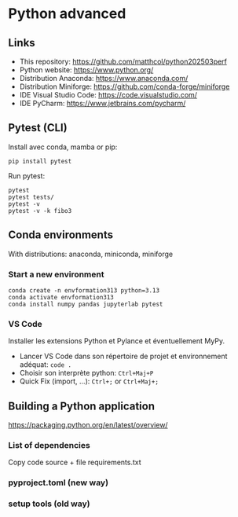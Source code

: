 # Python advanced

## Links
- This repository: https://github.com/matthcol/python202503perf
- Python website: https://www.python.org/
- Distribution Anaconda: https://www.anaconda.com/
- Distribution Miniforge: https://github.com/conda-forge/miniforge
- IDE Visual Studio Code: https://code.visualstudio.com/
- IDE PyCharm: https://www.jetbrains.com/pycharm/

## Pytest (CLI)
Install avec conda, mamba or pip:
``` 
pip install pytest
```

Run pytest:
```
pytest
pytest tests/
pytest -v
pytest -v -k fibo3
```

## Conda environments
With distributions: anaconda, miniconda, miniforge

### Start a new environment
```
conda create -n envformation313 python=3.13
conda activate envformation313
conda install numpy pandas jupyterlab pytest
```

### VS Code
Installer les extensions Python et Pylance et éventuellement MyPy.
- Lancer VS Code dans son répertoire de projet et environnement adéquat: `code .`
- Choisir son interprète python: `Ctrl+Maj+P`
- Quick Fix (import, ...): `Ctrl+;` or `Ctrl+Maj+;`


## Building a Python application
https://packaging.python.org/en/latest/overview/

### List of dependencies
Copy code source + file requirements.txt

### pyproject.toml (new way)

### setup tools (old way)

 